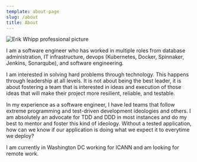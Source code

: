 ```yaml
---
template: about-page
slug: /about
title: About
---
```

![Erik Whipp professional picture](/assets/professional-pic.jpeg "Erik Whipp Professional Picture")

I am a software engineer who has worked in multiple roles from database administration, IT infrastructure, devops (Kubernetes, Docker, Spinnaker, Jenkins, Sonarqube), and software engineering.

I am interested in solving hard problems through technology. This happens through leadership at all levels. It is not about being the best leader, it is about fostering a team that is interested in ideas and execution of those ideas that will make their project more resilient, reliable, and testable.

In my experience as a software engineer, I have led teams that follow extreme programming and test-driven development ideologies and others. I am absolutely an advocate for TDD and DDD in most instances and do my best to mentor and foster this kind of ideology. Without a tested application, how can we know if our application is doing what we expect it to everytime we deploy?

I am currently in Washington DC working for ICANN and am looking for remote work.